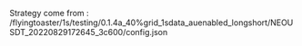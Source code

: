 Strategy come from : /flyingtoaster/1s/testing/0.1.4a_40%grid_1sdata_auenabled_longshort/NEOUSDT_20220829172645_3c600/config.json